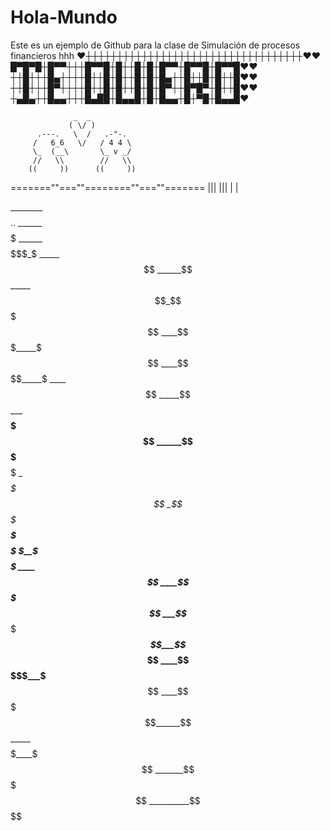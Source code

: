 # Hola-Mundo
Este es un ejemplo de Github para la clase de Simulación de procesos financieros
hhh
♥┼┼┼┼┼┼┼┼┼┼┼┼┼┼┼┼┼┼┼┼┼┼┼┼┼┼┼┼┼┼┼┼┼┼┼♥♥
█▀█▀█┼█▀▀┼┼┼█▀▀█┼█┼┼█┼█┼█▀▀┼█▀▀█┼█▀▀█♥♥
┼┼█┼┼┼█▄┼┼┼┼█┼┼█┼█┼┼█┼█┼█▄┼┼█┼┼█┼█┼┼█♥♥
┼┼█┼┼┼█▀┼┼┼┼█┼┼█┼█┼┼█┼█┼█▀┼┼█▀█▀┼█┼┼█♥♥
┼▄█▄┼┼█▄▄┼┼┼█▄██┼█▄▄█┼█┼█▄▄┼█┼▀█┼█▄▄█♥

                  _  _
                 ( \/ )
          .---.   \  /   .-"-. 
         /   6_6   \/   / 4 4 \
         \_  (__\       \_ v _/
         //   \\        //   \\
        ((     ))      ((     ))
  =======""===""========""===""=======
           |||            |||
            |              |
            
            
________$$$$..
______$$$$$$$$$
______$$$$$$$_$
_____$$$$$$$$$$
______$$$$$$$$$$
_____$$$$$$_$$$$$
____$$$$$$$_____$$$
____$$$$$$$$_____$
____$$$$$$$$$$
_____$$$$$$$$$$
_____$$$$$$$$$$$
______$$$$$$$$$$$
_$$$$___$$$$$$$$$
__$$$$$$$$$$$$$$$
_$$$$$$$$$$$$$$$
__$$$$$$$$$$$$$
$$$$$$$$$$$$$
__$__$$$$$$
____$$$$$$
____$$$$$
___$$$$$$_____$
___$$$$$$___$$_$$
____$$$$$___$__$$
____$$$$$______$$
_____$$$$$____$$$
_______$$$$$$$$$
__________$$$$
